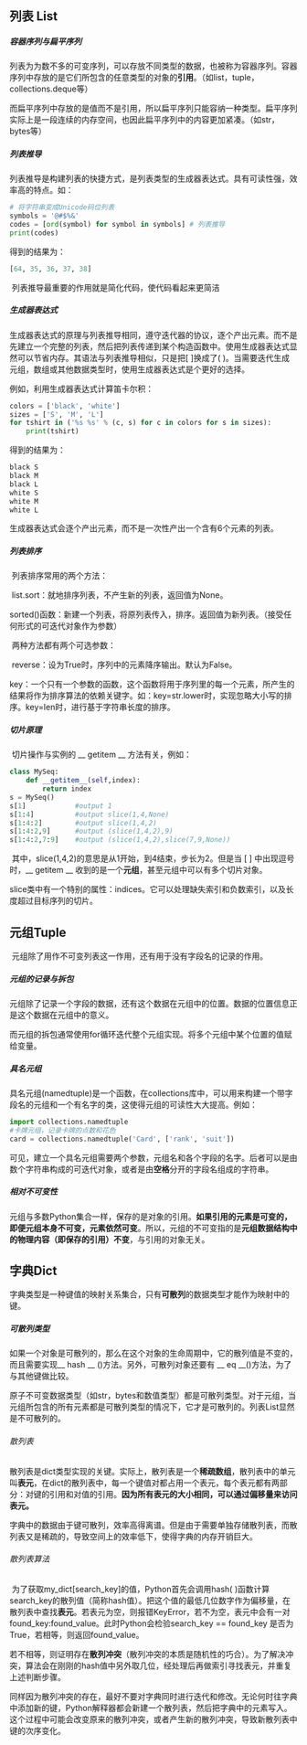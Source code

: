 ## 列表 List

##### 容器序列与扁平序列

​		列表为为数不多的可变序列，可以存放不同类型的数据，也被称为容器序列。容器序列中存放的是它们所包含的任意类型的对象的**引用**。（如list，tuple，collections.deque等）

​		而扁平序列中存放的是值而不是引用，所以扁平序列只能容纳一种类型。扁平序列实际上是一段连续的内存空间，也因此扁平序列中的内容更加紧凑。（如str，bytes等）

##### 列表推导

​		列表推导是构建列表的快捷方式，是列表类型的生成器表达式。具有可读性强，效率高的特点。如：

```python
# 将字符串变成Unicode码位列表
symbols = '@#$%&'
codes = [ord(symbol) for symbol in symbols] # 列表推导
print(codes)
```

得到的结果为：

```python
[64, 35, 36, 37, 38]
```

​		列表推导最重要的作用就是简化代码，使代码看起来更简洁

##### 生成器表达式

​		生成器表达式的原理与列表推导相同，遵守迭代器的协议，逐个产出元素。而不是先建立一个完整的列表，然后把列表传递到某个构造函数中。使用生成器表达式显然可以节省内存。其语法与列表推导相似，只是把[ ]换成了( )。当需要迭代生成元组，数组或其他数据类型时，使用生成器表达式是个更好的选择。

例如，利用生成器表达式计算笛卡尔积：

```python
colors = ['black', 'white']
sizes = ['S', 'M', 'L']
for tshirt in ('%s %s' % (c, s) for c in colors for s in sizes):
    print(tshirt)
```

得到的结果为：

```python
black S
black M
black L
white S
white M
white L
```

​		生成器表达式会逐个产出元素，而不是一次性产出一个含有6个元素的列表。

##### 列表排序

​		列表排序常用的两个方法：

​		list.sort：就地排序列表，不产生新的列表，返回值为None。

​		sorted()函数：新建一个列表，将原列表传入，排序。返回值为新列表。（接受任何形式的可迭代对象作为参数）

​		两种方法都有两个可选参数：

​		reverse：设为True时，序列中的元素降序输出。默认为False。

​		key：一个只有一个参数的函数，这个函数将用于序列里的每一个元素，所产生的结果将作为排序算法的依赖关键字。如：key=str.lower时，实现忽略大小写的排序。key=len时，进行基于字符串长度的排序。

##### 切片原理

​		切片操作与实例的 __ getitem __ 方法有关，例如：

```python
class MySeq:
    def __getitem__(self,index):
        return index
s = MySeq()
s[1]			#output 1
s[1:4]			#output slice(1,4,None)
s[1:4:2]		#output slice(1,4,2)
s[1:4:2,9]		#output (slice(1,4,2),9)
s[1:4:2,7:9]	#output (slice(1,4,2),slice(7,9,None))
```

​		其中，slice(1,4,2)的意思是从1开始，到4结束，步长为2。但是当 [ ] 中出现逗号时，__ getitem __ 收到的是一个**元组**，甚至元组中可以有多个切片对象。

​		slice类中有一个特别的属性：indices。它可以处理缺失索引和负数索引，以及长度超过目标序列的切片。

## 元组Tuple

​		元组除了用作不可变列表这一作用，还有用于没有字段名的记录的作用。

##### 元组的记录与拆包

​		元组除了记录一个字段的数据，还有这个数据在元组中的位置。数据的位置信息正是这个数据在元组中的意义。

​		而元组的拆包通常使用for循环迭代整个元组实现。将多个元组中某个位置的值赋给变量。

##### 具名元组

​		具名元组(namedtuple)是一个函数，在collections库中，可以用来构建一个带字段名的元组和一个有名字的类，这使得元组的可读性大大提高。例如：

```python
import collections.namedtuple
#卡牌元组，记录卡牌的点数和花色
card = collections.namedtuple('Card', ['rank', 'suit']) 
```

​		可见，建立一个具名元组需要两个参数，元组名和各个字段的名字。后者可以是由数个字符串构成的可迭代对象，或者是由**空格**分开的字段名组成的字符串。

##### 相对不可变性

​		元组与多数Python集合一样，保存的是对象的引用。**如果引用的元素是可变的，即便元组本身不可变，元素依然可变**。所以，元组的不可变指的是**元组数据结构中的物理内容（即保存的引用）不变**，与引用的对象无关。

## 字典Dict

​		字典类型是一种键值的映射关系集合，只有**可散列**的数据类型才能作为映射中的键。

##### 可散列类型

​		如果一个对象是可散列的，那么在这个对象的生命周期中，它的散列值是不变的，而且需要实现__ hash __ ()方法。另外，可散列对象还要有 __ eq __()方法，为了与其他键做比较。

​		原子不可变数据类型（如str，bytes和数值类型）都是可散列类型。对于元组，当元组所包含的所有元素都是可散列类型的情况下，它才是可散列的。列表List显然是不可散列的。

###### 散列表

​		散列表是dict类型实现的关键。实际上，散列表是一个**稀疏数组**，散列表中的单元叫**表元**，在dict的散列表中，每一个键值对都占用一个表元，每个表元都有两部分：对键的引用和对值的引用。**因为所有表元的大小相同，可以通过偏移量来访问表元。**

​		字典中的数据由于键可散列，效率高得离谱。但是由于需要单独存储散列表，而散列表又是稀疏的，导致空间上的效率低下，使得字典的内存开销巨大。

###### 散列表算法

​		为了获取my_dict[search_key]的值，Python首先会调用hash( )函数计算search_key的散列值（简称hash值）。把这个值的最低几位数字作为偏移量，在散列表中查找**表元**。若表元为空，则报错KeyError，若不为空，表元中会有一对found_key:found_value。此时Python会检验search_key == found_key 是否为True，若相等，则返回found_value。

​		若不相等，则证明存在**散列冲突**（散列冲突的本质是随机性的巧合）。为了解决冲突，算法会在刚刚的hash值中另外取几位，经处理后再做索引寻找表元，并重复上述判断步骤。

​		同样因为散列冲突的存在，最好不要对字典同时进行迭代和修改。无论何时往字典中添加新的键，Python解释器都会新建一个散列表，然后把字典中的元素写入。这个过程中可能会改变原来的散列冲突，或者产生新的散列冲突，导致新散列表中键的次序变化。


